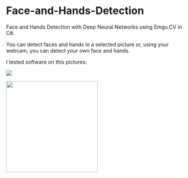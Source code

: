 # Face-and-Hands-Detection
Face and Hands Detection with Deep Neural Networks using Emgu.CV in C#.

You can detect faces and hands in a selected picture or, using your webcam, you can detect your own face and hands.

I tested software on this pictures:


![](<img src=https://user-images.githubusercontent.com/56163226/127770973-f9e4e727-ee92-4072-8a2d-d29ac62e65d4.jpg width="250" height="250">)

<img src=https://user-images.githubusercontent.com/56163226/127770974-d814d77e-7087-4a55-a995-815213fd778b.jpg width="250" height="250">


